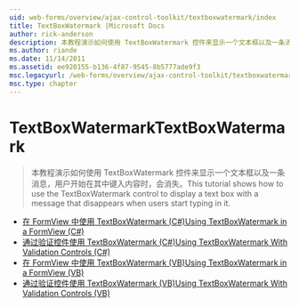 ```yaml
---
uid: web-forms/overview/ajax-control-toolkit/textboxwatermark/index
title: TextBoxWatermark |Microsoft Docs
author: rick-anderson
description: 本教程演示如何使用 TextBoxWatermark 控件来显示一个文本框以及一条消息，用户开始在其中键入内容时，会消失。
ms.author: riande
ms.date: 11/14/2011
ms.assetid: ee920155-b136-4f87-9545-8b5777ade9f3
msc.legacyurl: /web-forms/overview/ajax-control-toolkit/textboxwatermark
msc.type: chapter
---
```

<a name="textboxwatermark"></a><span data-ttu-id="18566-103">TextBoxWatermark</span><span class="sxs-lookup"><span data-stu-id="18566-103">TextBoxWatermark</span></span>
====================
> <span data-ttu-id="18566-104">本教程演示如何使用 TextBoxWatermark 控件来显示一个文本框以及一条消息，用户开始在其中键入内容时，会消失。</span><span class="sxs-lookup"><span data-stu-id="18566-104">This tutorial shows how to use the TextBoxWatermark control to display a text box with a message that disappears when users start typing in it.</span></span>


- [<span data-ttu-id="18566-105">在 FormView 中使用 TextBoxWatermark (C#)</span><span class="sxs-lookup"><span data-stu-id="18566-105">Using TextBoxWatermark in a FormView (C#)</span></span>](using-textboxwatermark-in-a-formview-cs.md)
- [<span data-ttu-id="18566-106">通过验证控件使用 TextBoxWatermark (C#)</span><span class="sxs-lookup"><span data-stu-id="18566-106">Using TextBoxWatermark With Validation Controls (C#)</span></span>](using-textboxwatermark-with-validation-controls-cs.md)
- [<span data-ttu-id="18566-107">在 FormView 中使用 TextBoxWatermark (VB)</span><span class="sxs-lookup"><span data-stu-id="18566-107">Using TextBoxWatermark in a FormView (VB)</span></span>](using-textboxwatermark-in-a-formview-vb.md)
- [<span data-ttu-id="18566-108">通过验证控件使用 TextBoxWatermark (VB)</span><span class="sxs-lookup"><span data-stu-id="18566-108">Using TextBoxWatermark With Validation Controls (VB)</span></span>](using-textboxwatermark-with-validation-controls-vb.md)
